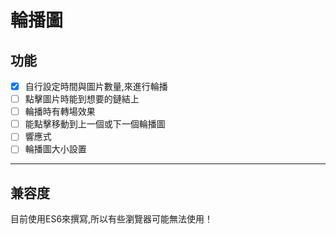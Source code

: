 # 輪播圖

## 功能

- [x] 自行設定時間與圖片數量,來進行輪播
- [ ] 點擊圖片時能到想要的鏈結上
- [ ] 輪播時有轉場效果
- [ ] 能點擊移動到上一個或下一個輪播圖
- [ ] 響應式
- [ ] 輪播圖大小設置

------

## 兼容度

目前使用ES6來撰寫,所以有些瀏覽器可能無法使用！
